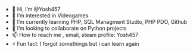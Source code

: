 - 👋 Hi, I’m @Yosh457
- 👀 I’m interested in Videogames
- 🌱 I’m currently learning PHP, SQL Managment Studio, PHP PDO, Github
- 💞️ I’m looking to collaborate on Python projects
- 📫 How to reach me , email, steam profile: Yosh457
- ⚡ Fun fact: I forgot somethings but i can learn again

<!---
Yosh457/Yosh457 is a ✨ special ✨ repository because its `README.md` (this file) appears on your GitHub profile.
You can click the Preview link to take a look at your changes.
--->

